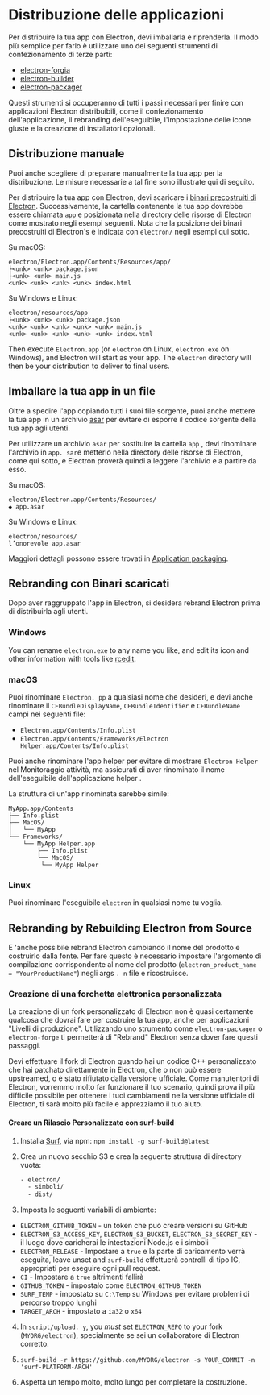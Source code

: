 # Distribuzione delle applicazioni

Per distribuire la tua app con Electron, devi imballarla e riprenderla. Il modo più semplice per farlo è utilizzare uno dei seguenti strumenti di confezionamento di terze parti:

* [electron-forgia](https://github.com/electron-userland/electron-forge)
* [electron-builder](https://github.com/electron-userland/electron-builder)
* [electron-packager](https://github.com/electron/electron-packager)

Questi strumenti si occuperanno di tutti i passi necessari per finire con applicazioni Electron distribuibili, come il confezionamento dell'applicazione, il rebranding dell'eseguibile, l'impostazione delle icone giuste e la creazione di installatori opzionali.

## Distribuzione manuale
Puoi anche scegliere di preparare manualmente la tua app per la distribuzione. Le misure necessarie a tal fine sono illustrate qui di seguito.

Per distribuire la tua app con Electron, devi scaricare i [binari precostruiti di Electron](https://github.com/electron/electron/releases). Successivamente, la cartella contenente la tua app dovrebbe essere chiamata `app` e posizionata nella directory delle risorse di Electron come mostrato negli esempi seguenti. Nota che la posizione dei binari precostruiti di Electron's è indicata con `electron/` negli esempi qui sotto.

Su macOS:

```plaintext
electron/Electron.app/Contents/Resources/app/
├<unk> <unk> package.json
├<unk> <unk> main.js
<unk> <unk> <unk> <unk> index.html
```

Su Windows e Linux:

```plaintext
electron/resources/app
├<unk> <unk> <unk> package.json
<unk> <unk> <unk> <unk> <unk> main.js
<unk> <unk> <unk> <unk> <unk> index.html
```

Then execute `Electron.app` (or `electron` on Linux, `electron.exe` on Windows), and Electron will start as your app. The `electron` directory will then be your distribution to deliver to final users.

## Imballare la tua app in un file

Oltre a spedire l'app copiando tutti i suoi file sorgente, puoi anche mettere la tua app in un archivio [asar](https://github.com/electron/asar) per evitare di esporre il codice sorgente della tua app agli utenti.

Per utilizzare un archivio `asar` per sostituire la cartella `app` , devi rinominare l'archivio in `app. sar`e metterlo nella directory delle risorse di Electron, come qui sotto, e Electron proverà quindi a leggere l'archivio e a partire da esso.

Su macOS:

```plaintext
electron/Electron.app/Contents/Resources/
◆ app.asar
```

Su Windows e Linux:

```plaintext
electron/resources/
l’onorevole app.asar
```

Maggiori dettagli possono essere trovati in [Application packaging](application-packaging.md).

## Rebranding con Binari scaricati

Dopo aver raggruppato l'app in Electron, si desidera rebrand Electron prima di distribuirla agli utenti.

### Windows

You can rename `electron.exe` to any name you like, and edit its icon and other information with tools like [rcedit](https://github.com/atom/rcedit).

### macOS

Puoi rinominare `Electron. pp` a qualsiasi nome che desideri, e devi anche rinominare il `CFBundleDisplayName`, `CFBundleIdentifier` e `CFBundleName` campi nei seguenti file:

* `Electron.app/Contents/Info.plist`
* `Electron.app/Contents/Frameworks/Electron Helper.app/Contents/Info.plist`

Puoi anche rinominare l'app helper per evitare di mostrare `Electron Helper` nel Monitoraggio attività, ma assicurati di aver rinominato il nome dell'eseguibile dell'applicazione helper .

La struttura di un'app rinominata sarebbe simile:

```plaintext
MyApp.app/Contents
├── Info.plist
├── MacOS/
│   └── MyApp
└── Frameworks/
    └── MyApp Helper.app
        ├── Info.plist
        └── MacOS/
         └── MyApp Helper
```

### Linux

Puoi rinominare l'eseguibile `electron` in qualsiasi nome tu voglia.

## Rebranding by Rebuilding Electron from Source

E 'anche possibile rebrand Electron cambiando il nome del prodotto e costruirlo dalla fonte. Per fare questo è necessario impostare l'argomento di compilazione corrispondente al nome del prodotto (`electron_product_name = "YourProductName"`) negli args `. n` file e ricostruisce.

### Creazione di una forchetta elettronica personalizzata

La creazione di un fork personalizzato di Electron non è quasi certamente qualcosa che dovrai fare per costruire la tua app, anche per applicazioni "Livelli di produzione". Utilizzando uno strumento come `electron-packager` o `electron-forge` ti permetterà di "Rebrand" Electron senza dover fare questi passaggi.

Devi effettuare il fork di Electron quando hai un codice C++ personalizzato che hai patchato direttamente in Electron, che o non può essere upstreamed, o è stato rifiutato dalla versione ufficiale. Come manutentori di Electron, vorremmo molto far funzionare il tuo scenario, quindi prova il più difficile possibile per ottenere i tuoi cambiamenti nella versione ufficiale di Electron, ti sarà molto più facile e apprezziamo il tuo aiuto.

#### Creare un Rilascio Personalizzato con surf-build

1. Installa [Surf](https://github.com/surf-build/surf), via npm: `npm install -g surf-build@latest`

2. Crea un nuovo secchio S3 e crea la seguente struttura di directory vuota:

    ```sh
    - electron/
      - simboli/
      - dist/
    ```

3. Imposta le seguenti variabili di ambiente:

  * `ELECTRON_GITHUB_TOKEN` - un token che può creare versioni su GitHub
  * `ELECTRON_S3_ACCESS_KEY`, `ELECTRON_S3_BUCKET`, `ELECTRON_S3_SECRET_KEY` - il luogo dove caricherai le intestazioni Node.js e i simboli
  * `ELECTRON_RELEASE` - Impostare a `true` e la parte di caricamento verrà eseguita, leave unset and `surf-build` effettuerà controlli di tipo IC, appropriati per eseguire ogni pull request.
  * `CI` - Impostare a `true` altrimenti fallirà
  * `GITHUB_TOKEN` - impostalo come `ELECTRON_GITHUB_TOKEN`
  * `SURF_TEMP` - impostato su `C:\Temp` su Windows per evitare problemi di percorso troppo lunghi
  * `TARGET_ARCH` - impostato a `ia32` o `x64`

4. In `script/upload. y`, you _must_ set `ELECTRON_REPO` to your fork (`MYORG/electron`), specialmente se sei un collaboratore di Electron corretto.

5. `surf-build -r https://github.com/MYORG/electron -s YOUR_COMMIT -n 'surf-PLATFORM-ARCH'`

6. Aspetta un tempo molto, molto lungo per completare la costruzione.
